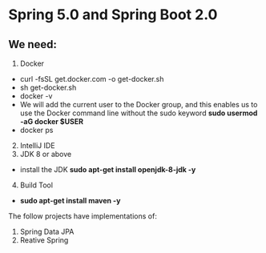 # Spring 5.0 and Spring Boot 2.0

## We need:
1. Docker
- curl -fsSL get.docker.com -o get-docker.sh
- sh get-docker.sh
- docker -v
- We will add the current user to the Docker group, and this enables us to use
the Docker command line without the sudo keyword **sudo usermod -aG docker $USER**
- docker ps
2. IntelliJ IDE
3. JDK 8 or above
- install the JDK **sudo apt-get install openjdk-8-jdk -y**
4. Build Tool
- **sudo apt-get install maven -y**

The follow projects have implementations of:
1. Spring Data JPA
2. Reative Spring
